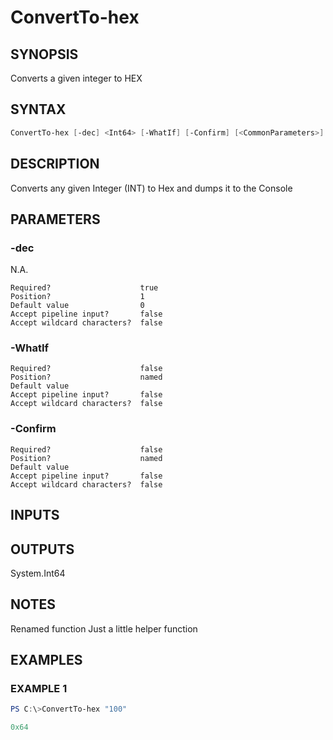 ﻿# ConvertTo-hex
## SYNOPSIS
Converts a given integer to HEX

## SYNTAX
```powershell
ConvertTo-hex [-dec] <Int64> [-WhatIf] [-Confirm] [<CommonParameters>]
```

## DESCRIPTION
Converts any given Integer (INT) to Hex and dumps it to the Console

## PARAMETERS
### -dec <Int64>
N.A.
```
Required?                    true
Position?                    1
Default value                0
Accept pipeline input?       false
Accept wildcard characters?  false
```
 
### -WhatIf <SwitchParameter>

```
Required?                    false
Position?                    named
Default value
Accept pipeline input?       false
Accept wildcard characters?  false
```
 
### -Confirm <SwitchParameter>

```
Required?                    false
Position?                    named
Default value
Accept pipeline input?       false
Accept wildcard characters?  false
```

## INPUTS


## OUTPUTS
System.Int64

## NOTES
Renamed function
Just a little helper function

## EXAMPLES
### EXAMPLE 1
```powershell
PS C:\>ConvertTo-hex "100"

0x64
```



